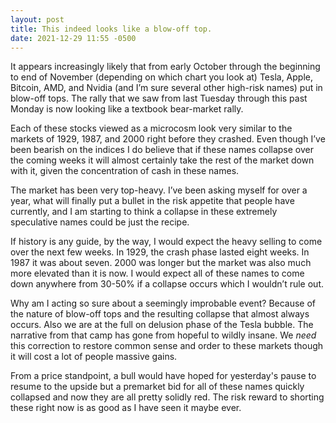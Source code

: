 ```yaml
---
layout: post
title: This indeed looks like a blow-off top.
date: 2021-12-29 11:55 -0500
---
```


It appears increasingly likely that from early October through the beginning to end of November (depending on which chart you look at) Tesla, Apple, Bitcoin, AMD, and Nvidia (and I’m sure several other high-risk names) put in blow-off tops. The rally that we saw from last Tuesday through this past Monday is now looking like a textbook bear-market rally.

Each of these stocks viewed as a microcosm look very similar to the markets of 1929, 1987, and 2000 right before they crashed. Even though I’ve been bearish on the indices I do believe that if these names collapse over the coming weeks it will almost certainly take the rest of the market down with it, given the concentration of cash in these names.

The market has been very top-heavy. I’ve been asking myself for over a year, what will finally put a bullet in the risk appetite that people have currently, and I am starting to think a collapse in these extremely speculative names could be just the recipe.

If history is any guide, by the way, I would expect the heavy selling to come over the next few weeks. In 1929, the crash phase lasted eight weeks. In 1987 it was about seven. 2000 was longer but the market was also much more elevated than it is now. I would expect all of these names to come down anywhere from 30-50% if a collapse occurs which I wouldn’t rule out.

Why am I acting so sure about a seemingly improbable event? Because of the nature of blow-off tops and the resulting collapse that almost always occurs. Also we are at the full on delusion phase of the Tesla bubble. The narrative from that camp has gone from hopeful to wildly insane. We <i>need</i> this correction to restore common sense and order to these markets though it will cost a lot of people massive gains.

From a price standpoint, a bull would have hoped for yesterday's pause to resume to the upside but a premarket bid for all of these names quickly collapsed and now they are all pretty solidly red. The risk reward to shorting these right now is as good as I have seen it maybe ever.
